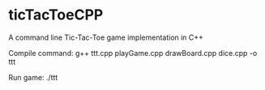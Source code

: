 # ticTacToeCPP
A command line Tic-Tac-Toe game implementation in C++

Compile command:
g++ ttt.cpp playGame.cpp drawBoard.cpp dice.cpp -o ttt

Run game:
./ttt
